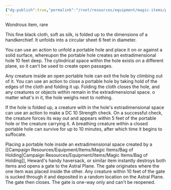 ```yaml
---
{"dg-publish":true,"permalink":"/root/resources/equipment/magic-items/portable-hole/"}
---
```


Wondrous item, rare 

This fine black cloth, soft as silk, is folded up to the dimensions of a handkerchief. It unfolds into a circular sheet 6 feet in diameter. 

You can use an action to unfold a portable hole and place it on or against a solid surface, whereupon the portable hole creates an extradimensional hole 10 feet deep. The cylindrical space within the hole exists on a different plane, so it can't be used to create open passages.

Any creature inside an open portable hole can exit the hole by climbing out of it. You can use an action to close a portable hole by taking hold of the edges of the cloth and folding it up. Folding the cloth closes the hole, and any creatures or objects within remain in the extradimensional space. o matter what's in it, the hole weighs next to nothing. 

If the hole is folded up, a creature with in the hole's extradimensional space can use an action to make a DC 10 Strength check. On a successful check, the creature forces its way out and appears within 5 feet of the portable hole or the creature carrying it. A breathing creature within a closed portable hole can survive for up to 10 minutes, after which time it begins to suffocate. 

Placing a portable hole inside an extradimensional space created by a [[Campaign Resources/Equipment/Items/Magic Items/Bag of Holding\|Campaign Resources/Equipment/Items/Magic Items/Bag of Holding]], Heward's handy haversack, or similar item instantly destroys both items and opens a gate to the Astral Plane. The gate originates where the one item was placed inside the other. Any creature within 10 feet of the gate is sucked through it and deposited in a random location on the Astral Plane. The gate then closes. The gate is one-way only and can't be reopened.